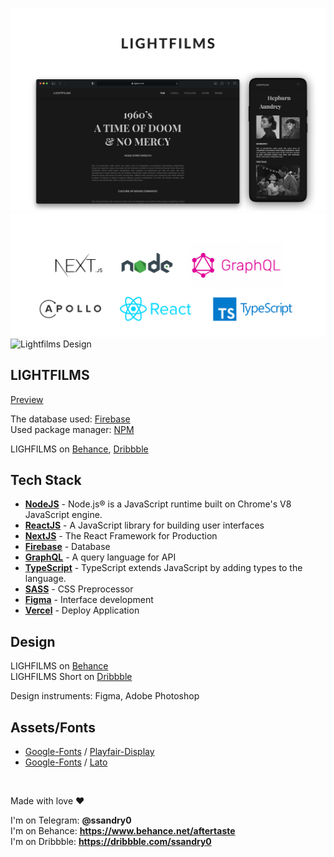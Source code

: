 ![Lightfilms & Vercel](md/welcome.jpg "Lightfilms & Vercel")
![Lightfilms Tech Stack](md/__tech.png "Lightfilms Tech Stack")
![Lightfilms Design](md/frm.jpg "Lightfilms Design")

## LIGHTFILMS

[Preview]

The database used: [Firebase] \
Used package manager: [NPM]

LIGHFILMS on [Behance], [Dribbble]

## Tech Stack

- **[NodeJS]** - Node.js® is a JavaScript runtime built on Chrome's V8 JavaScript engine.
- **[ReactJS]** - A JavaScript library for building user interfaces
- **[NextJS]** - The React Framework for Production
- **[Firebase]** - Database
- **[GraphQL]** - A query language for API
- **[TypeScript]** - TypeScript extends JavaScript by adding types to the language.
- **[SASS]** - CSS Preprocessor
- **[Figma]** - Interface development
- **[Vercel]** - Deploy Application

## Design

LIGHFILMS on <a href="https://www.behance.net/gallery/120634639/LIGHTFILMS">Behance</a> \
LIGHFILMS Short on <a href="https://dribbble.com/shots/15761554-LIGHTFILMS-Concept-Design">Dribbble</a>

Design instruments: Figma, Adobe Photoshop

## Assets/Fonts

- [Google-Fonts] / [Playfair-Display]
- [Google-Fonts] / [Lato]

<br />

Made with love ❤️

I'm on Telegram: **@ssandry0** \
I'm on Behance: **https://www.behance.net/aftertaste** \
I'm on Dribbble: **https://dribbble.com/ssandry0**

[nodejs]: https://nodejs.org/en/
[api]: https://lightfilms-api.herokuapp.com/graphql
[reactjs]: https://reactjs.org/
[nextjs]: https://nextjs.org/
[graphql]: https://graphql.org/
[python3]: https://www.python.org/
[here]: https://github.com/ssandry/lightfilms/blob/main/md/scripts.md
[preview]: https://lightfilms-ssandry.vercel.app/
[vercel]: https://vercel.com/home
[typescript]: https://www.typescriptlang.org/
[ssr]: https://habr.com/en/post/526828/
[sass]: https://sass-scss.ru/
[heroku]: https://www.heroku.com/
[firebase]: https://firebase.google.com/
[figma]: https://www.figma.com/
[google-fonts]: https://www.figma.com/
[playfair-display]: https://fonts.google.com/specimen/Playfair+Display?authuser=1&hl=ru
[lato]: https://fonts.google.com/specimen/Lato?selection.family=Lato
[npm]: https://www.npmjs.com/
[behance]: https://www.behance.net/gallery/120634639/LIGHTFILMS
[dribbble]: https://dribbble.com/shots/15761540-LIGHTFILMS-Concept-Design
